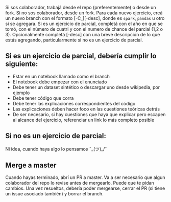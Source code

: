 Si sos colaborador, trabajá desde el repo (preferentemente) o desde un fork. Si no sos colaborador, desde un fork.
Para cada nuevo ejercicio, creá un nuevo branch con el formato <tema>[-<YYYY>C<N>_<chance>][-desc], donde <tema> es `spark`, `pandas` u otro si se agregara. Si es un ejercicio de parcial, completá <YYYY> con el año en que se tomó, <N> con el número de cuatri y <chance> con el numero de chance del parcial (1,2 o 3). Opcionalmente completá [-desc] con una breve descripción de lo que estás agregando, particularmente si no es un ejercicio de parcial.

## Si es un ejercicio de parcial, debería cumplir lo siguiente:
* Estar en un notebook llamado como el branch
* El notebook debe empezar con el enunciado
* Debe tener un dataset sintético o descargar uno desde wikipedia, por ejemplo
* Debe tener código que corra
* Debe tener las explicaciones correspondientes del código
* Las explicaciones deben hacer foco en las cuestiones teóricas detrás
* De ser necesario, si hay cuestiones que haya que explicar pero escapen al alcance del ejercicio, referenciar un link lo más completo posible

## Si no es un ejercicio de parcial:
Ni idea, cuando haya algo lo pensamos ¯\_(ツ)_/¯

## Merge a master
Cuando hayas terminado, abrí un PR a master. Va a ser necesario que algun colaborador del repo lo revise antes de mergearlo. Puede que te pidan cambios. Una vez resueltos, debería poder mergearse, cerrar el PR (si tiene un issue asociado también) y borrar el branch.
